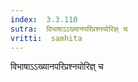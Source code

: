 ```yaml
---
index:  3.3.110
sutra:  विभाषाऽऽख्यानपरिप्रश्नयोरिज्ञ् च
vritti:  samhita 
---
```


विभाषाऽऽख्यानपरिप्रश्नयोरिज्ञ् च

